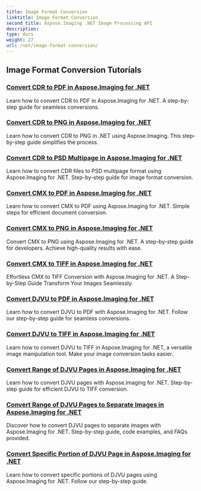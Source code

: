 ```yaml
---
title: Image Format Conversion
linktitle: Image Format Conversion
second_title: Aspose.Imaging .NET Image Processing API
description: 
type: docs
weight: 27
url: /net/image-format-conversion/
---
```


## Image Format Conversion Tutorials
### [Convert CDR to PDF in Aspose.Imaging for .NET](./convert-cdr-to-pdf/)
Learn how to convert CDR to PDF in Aspose.Imaging for .NET. A step-by-step guide for seamless conversions.
### [Convert CDR to PNG in Aspose.Imaging for .NET](./convert-cdr-to-png/)
Learn how to convert CDR to PNG in .NET using Aspose.Imaging. This step-by-step guide simplifies the process.
### [Convert CDR to PSD Multipage in Aspose.Imaging for .NET](./convert-cdr-to-psd-multipage/)
Learn how to convert CDR files to PSD multipage format using Aspose.Imaging for .NET. Step-by-step guide for image format conversion.
### [Convert CMX to PDF in Aspose.Imaging for .NET](./convert-cmx-to-pdf/)
Learn how to convert CMX to PDF using Aspose.Imaging for .NET. Simple steps for efficient document conversion.
### [Convert CMX to PNG in Aspose.Imaging for .NET](./convert-cmx-to-png/)
Convert CMX to PNG using Aspose.Imaging for .NET. A step-by-step guide for developers. Achieve high-quality results with ease.
### [Convert CMX to TIFF in Aspose.Imaging for .NET](./convert-cmx-to-tiff/)
Effortless CMX to TIFF Conversion with Aspose.Imaging for .NET. A Step-by-Step Guide Transform Your Images Seamlessly.
### [Convert DJVU to PDF in Aspose.Imaging for .NET](./convert-djvu-to-pdf/)
Learn how to convert DJVU to PDF with Aspose.Imaging for .NET. Follow our step-by-step guide for seamless conversions.
### [Convert DJVU to TIFF in Aspose.Imaging for .NET](./convert-djvu-to-tiff/)
Learn how to convert DJVU to TIFF in Aspose.Imaging for .NET, a versatile image manipulation tool. Make your image conversion tasks easier.
### [Convert Range of DJVU Pages in Aspose.Imaging for .NET](./convert-range-of-djvu-pages/)
Learn how to convert DJVU pages with Aspose.Imaging for .NET. Step-by-step guide for efficient DJVU to TIFF conversion.
### [Convert Range of DJVU Pages to Separate Images in Aspose.Imaging for .NET](./convert-range-of-djvu-pages-to-separate-images/)
Discover how to convert DJVU pages to separate images with Aspose.Imaging for .NET. Step-by-step guide, code examples, and FAQs provided.
### [Convert Specific Portion of DJVU Page in Aspose.Imaging for .NET](./convert-specific-portion-of-djvu-page/)
Learn how to convert specific portions of DJVU pages using Aspose.Imaging for .NET. Follow our step-by-step guide.